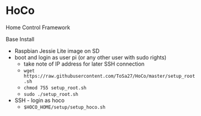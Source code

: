 # HoCo
Home Control Framework

Base Install
- Raspbian Jessie Lite image on SD
- boot and login as user pi (or any other user with sudo rights)
  - take note of IP address for later SSH connection
  - `wget https://raw.githubusercontent.com/ToSa27/HoCo/master/setup_root.sh`
  - `chmod 755 setup_root.sh`
  - `sudo ./setup_root.sh`
- SSH - login as hoco
  - `$HOCO_HOME/setup/setup_hoco.sh`
